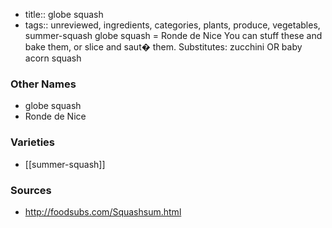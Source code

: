 - title:: globe squash
- tags:: unreviewed, ingredients, categories, plants, produce, vegetables, summer-squash
globe squash = Ronde de Nice You can stuff these and bake them, or slice and saut� them. Substitutes: zucchini OR baby acorn squash

### Other Names

* globe squash
* Ronde de Nice

### Varieties

* [[summer-squash]]

### Sources
* http://foodsubs.com/Squashsum.html
